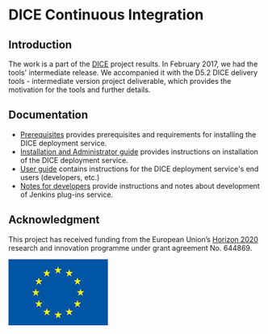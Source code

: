 # DICE Continuous Integration

## Introduction


The work is a part of the [DICE] project results. In February 2017, we had the
tools' intermediate release. We accompanied it with the D5.2 DICE delivery
tools - intermediate version project deliverable, which provides the motivation
for the tools and further details.

## Documentation

* [Prerequisites](doc/Prerequisites.md) provides prerequisites and requirements
  for installing the DICE deployment service.
* [Installation and Administrator guide](doc/AdminGuide.md) provides
  instructions on installation of the DICE deployment service.
* [User guide](doc/UserGuide.md) contains instructions for the DICE deployment
  service's end users (developers, etc.)
* [Notes for developers](doc/DevelopingJenkinsPlugins.md) provide instructions
  and notes about development of Jenkins plug-ins service.

## Acknowledgment

This project has received funding from the European Union’s
[Horizon 2020] research and
innovation programme under grant agreement No. 644869.

![European Union](doc/images/EUFlag.png)

[DICE]: http://www.dice-h2020.eu/
[Horizon 2020]: http://ec.europa.eu/programmes/horizon2020/
[Prerequisites-wiki]: https://github.com/dice-project/DICE-Jenkins-Plugin/wiki/Prerequisites
[Installation-wiki]: https://github.com/dice-project/DICE-Jenkins-Plugin/wiki/Installation
[Getting-Started-wiki]: https://github.com/dice-project/DICE-Jenkins-Plugin/wiki/Getting-Started
[Links-and-References-wiki]: https://github.com/dice-project/DICE-Jenkins-Plugin/wiki/Links-and-References
[Changelog-wiki]: https://github.com/dice-project/DICE-Jenkins-Plugin/wiki/Changelog
